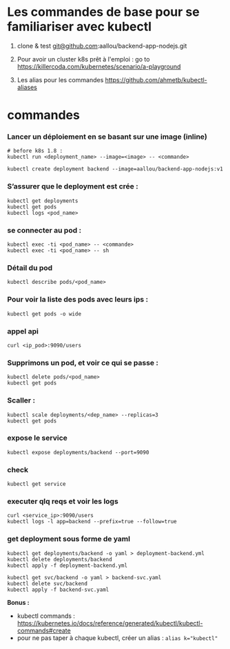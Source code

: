# Les commandes de base pour se familiariser avec kubectl

1. clone & test
git@github.com:aallou/backend-app-nodejs.git

2. Pour avoir un cluster k8s prêt à l'emploi :
go to https://killercoda.com/kubernetes/scenario/a-playground

3. Les alias pour les commandes
https://github.com/ahmetb/kubectl-aliases

# commandes

### Lancer un déploiement en se basant sur une image (inline)  
``` 
# before k8s 1.8 :
kubectl run <deployment_name> --image=<image> -- <commande>
```

```
kubectl create deployment backend --image=aallou/backend-app-nodejs:v1
```

### S’assurer que le deployment est crée  :
```
kubectl get deployments
kubectl get pods
kubectl logs <pod_name>
```

### se connecter au pod :
```
kubectl exec -ti <pod_name> -- <commande>
kubectl exec -ti <pod_name> -- sh
```

### Détail du pod
```
kubectl describe pods/<pod_name>
```

### Pour voir la liste des pods avec leurs ips : 
```
kubectl get pods -o wide
```

### appel api
```
curl <ip_pod>:9090/users
```

### Supprimons un pod, et voir ce qui se passe :
```
kubectl delete pods/<pod_name>
kubectl get pods
```

### Scaller :
```
kubectl scale deployments/<dep_name> --replicas=3
kubectl get pods
```

### expose le service
```
kubectl expose deployments/backend --port=9090
```

### check
```
kubectl get service
```

### executer qlq reqs et  voir les logs
```
curl <service_ip>:9090/users
kubectl logs -l app=backend --prefix=true --follow=true
```

### get deployment sous forme de yaml 
```
kubectl get deployments/backend -o yaml > deployment-backend.yml
kubectl delete deployments/backend
kubectl apply -f deployment-backend.yml

kubectl get svc/backend -o yaml > backend-svc.yaml
kubectl delete svc/backend
kubectl apply -f backend-svc.yaml
```

**Bonus :** 
- kubectl commands : https://kubernetes.io/docs/reference/generated/kubectl/kubectl-commands#create
- pour ne pas taper à chaque kubectl, créer un alias : `alias k="kubectl"`
